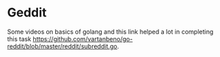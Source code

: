 # Geddit

Some videos on basics of golang and this link helped a lot in completing this task https://github.com/vartanbeno/go-reddit/blob/master/reddit/subreddit.go.

